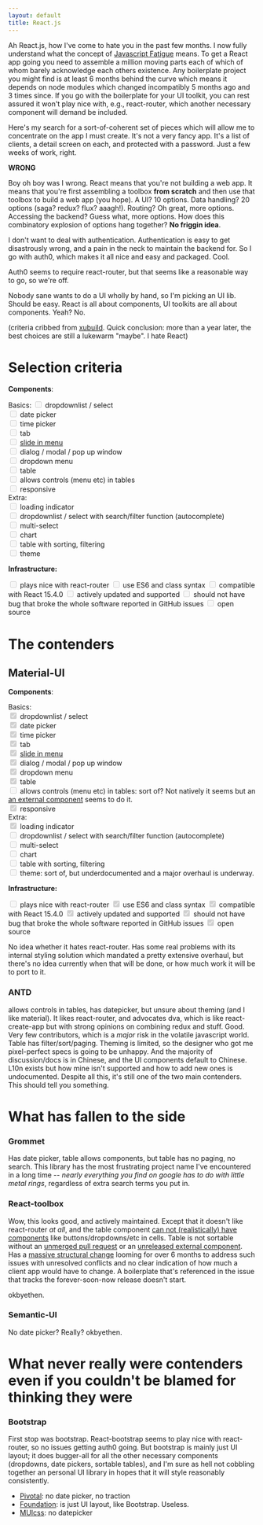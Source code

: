 ```yaml
---
layout: default
title: React.js
---
```


Ah React.js, how I've come to hate you in the past few months. I now fully understand what the concept of [Javascript
Fatigue](https://medium.com/@ericclemmons/javascript-fatigue-48d4011b6fc4#.yvusnn9n1) means. To get a React app going you need
to assemble a million moving parts each of which of whom barely acknowledge each others existence. Any boilerplate
project you might find is at least 6 months behind the curve which means it depends on node modules which changed
incompatibly 5 months ago and 3 times since. If you go with the boilerplate for your UI toolkit, you can rest assured it
won't play nice with, e.g., react-router, which another necessary component will demand be included.

Here's my search for a sort-of-coherent set of pieces which will allow me to concentrate on the app I must create. It's
not a very fancy app. It's a list of clients, a detail screen on each, and protected with a password. Just a few weeks
of work, right.

**WRONG** 

Boy oh boy was I wrong. React means that you're not building a web app. It means that you're first assembling a toolbox
**from scratch** and then use that toolbox to build a web app (you hope). A UI? 10 options. Data handling? 20 options
(saga? redux? flux? aaagh!). Routing? Oh great, more options. Accessing the backend? Guess what, more options. How does
this combinatory explosion of options hang together? **No friggin idea**.

I don't want to deal with authentication. Authentication is easy to get disastrously wrong, and a pain in the neck to
maintain the backend for. So I go with auth0, which makes it all nice and easy and packaged. Cool.

Auth0 seems to require react-router, but that seems like a reasonable way to go, so we're off.

Nobody sane wants to do a UI wholly by hand, so I'm picking an UI lib. Should be easy. React is all about components, UI
toolkits are all about components. Yeah? No.

(criteria cribbed from [xubuild](https://xubuild.github.io/2015/11/11/compare-react-ui-libraries/). Quick conclusion:
more than a year later, the best choices are still a lukewarm "maybe". I hate React)

# Selection criteria

**Components**:

Basics:
<input disabled type="checkbox"> dropdownlist / select  
<input disabled type="checkbox"> date picker  
<input disabled type="checkbox"> time picker  
<input disabled type="checkbox"> tab  
<input disabled type="checkbox"> [slide in menu](http://callmenick.com/_development/slide-push-menus/)  
<input disabled type="checkbox"> dialog / modal / pop up window  
<input disabled type="checkbox"> dropdown menu  
<input disabled type="checkbox"> table  
<input disabled type="checkbox"> allows controls (menu etc) in tables  
<input disabled type="checkbox"> responsive  
Extra:  
<input disabled type="checkbox"> loading indicator  
<input disabled type="checkbox"> dropdownlist / select with search/filter function (autocomplete)  
<input disabled type="checkbox"> multi-select  
<input disabled type="checkbox"> chart  
<input disabled type="checkbox"> table with sorting, filtering  
<input disabled type="checkbox"> theme  

**Infrastructure:**

<input disabled type="checkbox"> plays nice with react-router
<input disabled type="checkbox"> use ES6 and class syntax
<input disabled type="checkbox"> compatible with React 15.4.0
<input disabled type="checkbox"> actively updated and supported
<input disabled type="checkbox"> should not have bug that broke the whole software reported in GitHub issues
<input disabled type="checkbox"> open source

# The contenders

## Material-UI

**Components**:

Basics:<br/>
<input disabled type="checkbox" checked> dropdownlist / select<br/>
<input disabled type="checkbox" checked> date picker<br/>
<input disabled type="checkbox" checked> time picker<br/>
<input disabled type="checkbox" checked> tab<br/>
<input disabled type="checkbox" checked> [slide in menu](http://callmenick.com/_development/slide-push-menus/)<br/>
<input disabled type="checkbox" checked> dialog / modal / pop up window<br/>
<input disabled type="checkbox" checked> dropdown menu<br/>
<input disabled type="checkbox" checked> table<br/>
<input disabled type="checkbox"> allows controls (menu etc) in tables: sort of? Not natively it seems but an [an external component](https://github.com/andela-cdaniel/mui-data-table) seems to do it.<br/>
<input disabled type="checkbox" checked> responsive<br/>
Extra:<br/>
<input disabled type="checkbox" checked> loading indicator<br/>
<input disabled type="checkbox"> dropdownlist / select with search/filter function (autocomplete)<br/>
<input disabled type="checkbox"> multi-select<br/>
<input disabled type="checkbox"> chart<br/>
<input disabled type="checkbox"> table with sorting, filtering<br/>
<input disabled type="checkbox"> theme: sort of, but underdocumented and a major overhaul is underway.<br/>

**Infrastructure:**

<input disabled type="checkbox"> plays nice with react-router
<input disabled type="checkbox" checked> use ES6 and class syntax
<input disabled type="checkbox" checked> compatible with React 15.4.0
<input disabled type="checkbox" checked> actively updated and supported
<input disabled type="checkbox" checked> should not have bug that broke the whole software reported in GitHub issues
<input disabled type="checkbox" checked> open source

No idea whether it hates
react-router. Has some real problems with its internal styling solution which mandated a pretty extensive overhaul, but
there's no idea currently when that will be done, or how much work it will be to port to it.

### ANTD

allows controls in tables, has datepicker, but unsure about theming (and I like material). It likes react-router, and
advocates dva, which is like react-create-app but with strong opinions on combining redux and stuff. Good. Very few
contributors, which is a *major* risk in the volatile javascript world. Table has filter/sort/paging. Theming is
limited, so the designer who got me pixel-perfect specs is going to be unhappy. And the majority of discussion/docs is
in Chinese, and the UI components default to Chinese. L10n exists but how mine isn't supported and how to add new ones
is undocumented. Despite all this, it's still one of the two main contenders. This should tell you something.

# What has fallen to the side

### Grommet

Has date picker, table allows components, but table has no paging, no search. This library has the most frustrating
project name I've encountered in a long time -- *nearly everything you find on google has to do with little metal
rings*, regardless of extra search terms you put in.

### React-toolbox

Wow, this looks good, and actively maintained. Except that it doesn't like react-router *at all*, and the table
component [can not (realistically) have components](https://github.com/react-toolbox/react-toolbox/issues/963) like
buttons/dropdowns/etc in cells. Table is not sortable without an [unmerged
pull request](https://github.com/react-toolbox/react-toolbox/pull/1035) or an [unreleased external
component](https://github.com/react-toolbox/react-toolbox/issues/322). Has a [massive structural
change](https://github.com/react-toolbox/react-toolbox/pull/666) looming for over 6 months to address such issues with
unresolved conflicts and no clear indication of how much a client app would have to change. A boilerplate that's
referenced in the issue that tracks the forever-soon-now release doesn't start.

okbyethen.

### Semantic-UI

No date picker? Really? okbyethen.

# What never really were contenders even if you couldn't be blamed for thinking they were

### Bootstrap

First stop was bootstrap. React-bootstrap seems to play nice with react-router, so no issues getting auth0 going. But
bootstrap is mainly just UI layout; it does bugger-all for all the other necessary components (dropdowns, date pickers,
sortable tables), and I'm sure as hell not cobbling together an personal UI library in hopes that it will style
reasonably consistently.

* [Pivotal](http://styleguide.cfapps.io/faq.html): no date picker, no traction
* [Foundation](http://webrafter.com/opensource/react-foundation-apps): is just UI layout, like Bootstrap. Useless.
* [MUIcss](https://www.muicss.com/docs/v1/react/introduction): no datepicker

